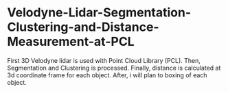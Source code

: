 # Velodyne-Lidar-Segmentation-Clustering-and-Distance-Measurement-at-PCL
First 3D Velodyne lidar is used with Point Cloud Library (PCL). Then, Segmentation and Clustering is processed. Finally, distance is calculated at 3d coordinate frame for each object. After, i will plan to boxing of each object.
